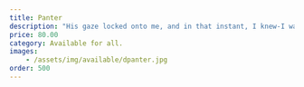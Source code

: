 ```yaml
---
title: Panter
description: "His gaze locked onto me, and in that instant, I knew-I was his."
price: 80.00
category: Available for all.
images: 
    - /assets/img/available/dpanter.jpg
order: 500
---
```

